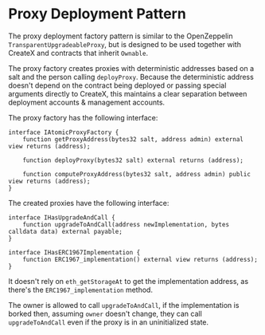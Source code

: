 # Proxy Deployment Pattern

The proxy deployment factory pattern is similar to the OpenZeppelin `TransparentUpgradeableProxy`, but is designed to be used together with CreateX and contracts that inherit `Ownable`.

The proxy factory creates proxies with deterministic addresses based on a salt and the person calling `deployProxy`. Because the deterministic address doesn't depend on the contract being deployed or passing special arguments directly to CreateX, this maintains a clear separation between deployment accounts & management accounts.

The proxy factory has the following interface:

```solidity
interface IAtomicProxyFactory {
    function getProxyAddress(bytes32 salt, address admin) external view returns (address);

    function deployProxy(bytes32 salt) external returns (address);

    function computeProxyAddress(bytes32 salt, address admin) public view returns (address);
}
```

The created proxies have the following interface:

```solidity
interface IHasUpgradeAndCall {
    function upgradeToAndCall(address newImplementation, bytes calldata data) external payable;
}

interface IHasERC1967Implementation {
    function ERC1967_implementation() external view returns (address);
}
```

It doesn't rely on `eth_getStorageAt` to get the implementation address, as there's the `ERC1967_implementation` method.

The owner is allowed to call `upgradeToAndCall`, if the implementation is borked then, assuming `owner` doesn't change, they can call `upgradeToAndCall` even if the proxy is in an uninitialized state.